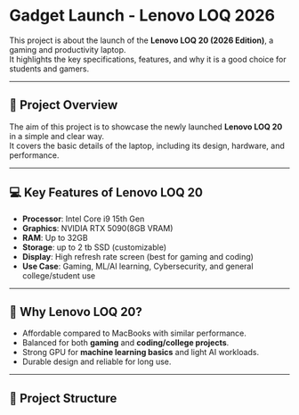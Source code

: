 # Gadget Launch - Lenovo LOQ 2026

This project is about the launch of the **Lenovo LOQ 20 (2026 Edition)**, a gaming and productivity laptop.  
It highlights the key specifications, features, and why it is a good choice for students and gamers.

---

## 📌 Project Overview
The aim of this project is to showcase the newly launched **Lenovo LOQ 20** in a simple and clear way.  
It covers the basic details of the laptop, including its design, hardware, and performance.

---

## 💻 Key Features of Lenovo LOQ 20
- **Processor**: Intel Core i9 15th Gen  
- **Graphics**: NVIDIA RTX 5090(8GB VRAM)  
- **RAM**: Up to 32GB  
- **Storage**: up to 2 tb SSD (customizable)  
- **Display**: High refresh rate screen (best for gaming and coding)  
- **Use Case**: Gaming, ML/AI learning, Cybersecurity, and general college/student use  

---

## 🚀 Why Lenovo LOQ 20?
- Affordable compared to MacBooks with similar performance.  
- Balanced for both **gaming** and **coding/college projects**.  
- Strong GPU for **machine learning basics** and light AI workloads.  
- Durable design and reliable for long use.  

---

## 📂 Project Structure
